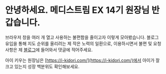 # 안녕하세요. 메디스트림 EX 14기 원장님 반갑습니다.

브라우저 창을 여러 개 열고 사용하는 불편함을 줄이고자 이렇게 모아봤습니다.
블로그 유입을 통해 지도 순위를 올리려는 제 작은 노력의 일환으로, 이용하시면서 불편 및 요청사항은 제 [블로그]()에 들어와서 댓글에 적어주세요.

아이 키우는 원장님은 [https://i-kidori.com/](https://i-kidori.com/)에서 아이가 잘 크고 있는지 성장 백분위도 확인해보세요.